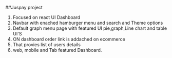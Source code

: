 ##Juspay project

1. Focused on react UI Dashboard
2. Navbar with enached hamburger menu and search and Theme options
3. Default graph menu page with featured UI pie,graph,Line chart and table UI'S
4. ON dashboard order link is addached on ecommerce
5. That provies list of users details
6. web, mobile and Tab featured Dashboard.
